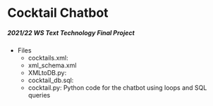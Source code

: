 # Cocktail Chatbot

##### 2021/22 WS Text Technology Final Project


* Files
  * cocktails.xml: 
  * xml_schema.xml
  * XMLtoDB.py: 
  * cocktail_db.sql:
  * cocktail.py: Python code for the chatbot using loops and SQL queries
